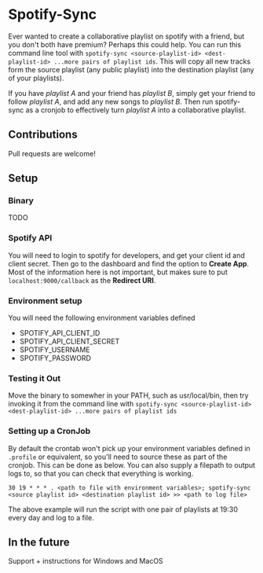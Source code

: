 # Spotify-Sync
Ever wanted to create a collaborative playlist on spotify with a friend, but you don't both have premium? Perhaps this could help. You can run this command line tool with ```spotify-sync <source-playlist-id> <dest-playlist-id> ...more pairs of playlist ids```. This will copy all new tracks form the source playlist (any public playlist) into the destination playlist (any of your playlists). 

If you have *playlist A* and your friend has *playlist B*, simply get your friend to follow *playlist A*, and add any new songs to *playlist B*. Then run spotify-sync as a cronjob to effectively turn *playlist A* into a collaborative playlist.

## Contributions
Pull requests are welcome!

## Setup

### Binary
TODO

### Spotify API
You will need to login to spotify for developers, and get your client id and client secret.
Then go to the dashboard and find the option to **Create App**. Most of the information here is not important, but makes sure to put ```localhost:9000/callback``` as the **Redirect URI**.

### Environment setup
You will need the following environment variables defined
- SPOTIFY_API_CLIENT_ID
- SPOTIFY_API_CLIENT_SECRET
- SPOTIFY_USERNAME
- SPOTIFY_PASSWORD

### Testing it Out
Move the binary to somewher in your PATH, such as usr/local/bin, then try invoking it from the command line with ```spotify-sync <source-playlist-id> <dest-playlist-id> ...more pairs of playlist ids```

### Setting up a CronJob
By default the crontab won't pick up your environment variables defined in ```.profile``` or equivalent, so you'll need to source these as part of the cronjob. This can be done as below. You can also supply a filepath to output logs to, so that you can check that everything is working.

```
30 19 * * * . <path to file with environment variables>; spotify-sync <source playlist id> <destination playlist id> >> <path to log file>
```
The above example will run the script with one pair of playlists at 19:30 every day and log to a file.


## In the future
Support + instructions for Windows and MacOS